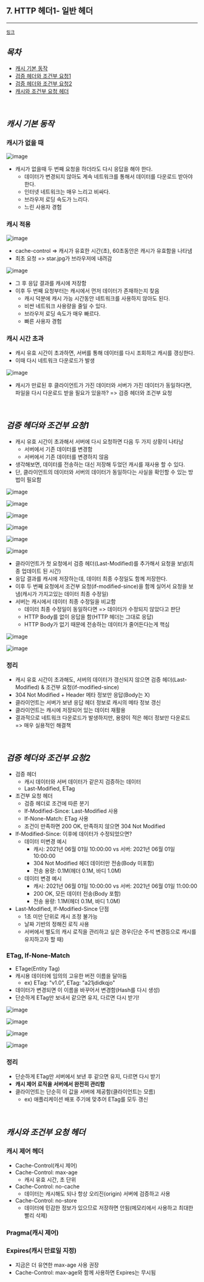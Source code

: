 ## 7. HTTP 헤더1- 일반 헤더
--------------------------
[`링크`](https://www.inflearn.com/course/http-%EC%9B%B9-%EB%84%A4%ED%8A%B8%EC%9B%8C%ED%81%AC#description)

## *목차*
  - [캐시 기본 동작](#캐시-기본-동작)
  - [검증 헤더와 조건부 요청1](#검증-헤더와-조건부-요청1)
  - [검증 헤더와 조건부 요청2](#검증-헤더와-조건부-요청2)
  - [캐시와 조건부 요청 헤더](#캐시와-조건부-요청-헤더)

<br>


## *캐시 기본 동작*
### 캐시가 없을 때

![image](https://user-images.githubusercontent.com/50076031/120257598-7c084b00-c2cb-11eb-8619-b63f5c584fe0.png)

  - 캐시가 없을때 두 번째 요청을 하더라도 다시 응답을 해야 한다.
    - 데이터가 변경되지 않아도 계속 네트워크를 통해서 데이터를 다운로드 받아야 한다.
    - 인터넷 네트워크는 매우 느리고 비싸다.
    - 브라우저 로딩 속도가 느리다.
    - 느린 사용자 경험

### 캐시 적용

![image](https://user-images.githubusercontent.com/50076031/120257750-be318c80-c2cb-11eb-9c1a-9dd7320adda5.png)

  - cache-control => 캐시가 유효한 시간(초), 60초동안은 캐시가 유효함을 나타냄
  - 최초 요청 => star.jpg가 브라우저에 내려감

![image](https://user-images.githubusercontent.com/50076031/120257825-e3be9600-c2cb-11eb-98e5-17ad8232401a.png)

  - 그 후 응답 결과를 캐시에 저장함
  - 이후 두 번째 요청부터는 캐시에서 먼저 데이터가 존재하는지 찾음
    - 캐시 덕분에 캐시 가능 시간동안 네트워크를 사용하지 않아도 된다.
    - 비싼 네트워크 사용량을 줄일 수 있다.
    - 브라우저 로딩 속도가 매우 빠르다.
    - 빠른 사용자 경험

### 캐시 시간 초과
  - 캐시 유효 시간이 초과하면, 서버를 통해 데이터를 다시 조회하고 캐시를 갱싱한다.
  - 이때 다시 네트워크 다운로드가 발생

![image](https://user-images.githubusercontent.com/50076031/120257934-208a8d00-c2cc-11eb-8645-8d3935792668.png)

  - 캐시가 만료된 후 클라이언트가 가진 데이터와 서버가 가진 데이터가 동일하다면, 파일을 다시 다운로드 받을 필요가 있을까? => 검증 헤더와 조건부 요청

<br>


## *검증 헤더와 조건부 요청1*
  - 캐시 유효 시간이 초과해서 서버에 다시 요청하면 다음 두 가지 상황이 나타남
    - 서버에서 기존 데이터를 변경함 
    - 서버에서 기존 데이터를 변경하지 않음
  - 생각해보면, 데이터를 전송하는 대신 저장해 두었던 캐시를 재사용 할 수 있다.
  - 단, 클라이언트의 데이터와 서버의 데이터가 동일하다는 사실을 확인할 수 있는 방법이 필요함

![image](https://user-images.githubusercontent.com/50076031/120258991-0a7dcc00-c2ce-11eb-9f7c-6b79c5a2cbfb.png)

![image](https://user-images.githubusercontent.com/50076031/120259006-1073ad00-c2ce-11eb-8ab4-7caba3cb694f.png)

![image](https://user-images.githubusercontent.com/50076031/120259024-1a95ab80-c2ce-11eb-83a7-2b24fcc7a147.png)

![image](https://user-images.githubusercontent.com/50076031/120259034-22555000-c2ce-11eb-9395-6d7b7cd54c62.png)

![image](https://user-images.githubusercontent.com/50076031/120259052-2aad8b00-c2ce-11eb-8bf5-2c8fa5db9368.png)

![image](https://user-images.githubusercontent.com/50076031/120259064-326d2f80-c2ce-11eb-8eeb-1c5ff09ca91c.png)

  - 클라이언트가 첫 요청에서 검증 헤더(Last-Modified)를 추가해서 요청을 보냄(최종 업데이트 된 시간)
  - 응답 결과를 캐시에 저장하는데, 데이터 최종 수정일도 함께 저장한다.
  - 이후 두 번째 요청에서 조건부 요청(if-modified-since)을 함께 실어서 요청을 보냄(캐시가 가지고있는 데이터 최종 수정일)
  - 서버는 캐시에서 데이터 최종 수정일을 비교함
    - 데이터 최종 수정일이 동일하다면 => 데이터가 수정되지 않았다고 판단
    - HTTP Body를 없이 응답을 함(HTTP 헤더는 그대로 응답)
    - HTTP Body가 없기 때문에 전송하는 데이터가 줄어든다는게 핵심

![image](https://user-images.githubusercontent.com/50076031/120259831-a0febd00-c2cf-11eb-82a9-d8ecbbe586cd.png)

![image](https://user-images.githubusercontent.com/50076031/120259864-b07e0600-c2cf-11eb-98b7-4ca3ecac92de.png)


### 정리
  - 캐시 유효 시간이 초과해도, 서버의 데이터가 갱신되지 않으면 검증 헤더(Last-Modified) & 조건부 요청(if-modified-since)
  - 304 Not Modified + Header 메타 정보만 응답(Body는 X)
  - 클라이언트는 서버가 보낸 응답 헤더 정보로 캐시의 메타 정보 갱신
  - 클라이언트는 캐시에 저장되어 있는 데이터 재활용
  - 결과적으로 네트워크 다운로드가 발생하지만, 용량이 적은 헤더 정보만 다운로드 => 매우 실용적인 해결책

<br>


## *검증 헤더와 조건부 요청2*
  - 검증 헤더
    - 캐시 데이터와 서버 데이터가 같은지 검증하는 데이터
    - Last-Modified, ETag
  - 조건부 요청 헤더
    - 검증 헤더로 조건에 따른 분기
    - If-Modified-Since: Last-Modified 사용
    - If-None-Match: ETag 사용
    - 조건이 만족하면 200 OK, 만족하지 않으면 304 Not Modified
  - If-Modified-Since: 이후에 데이터가 수정되었으면?
    - 데이터 미변경 예시
      - 캐시: 2021년 06월 01일 10:00:00 vs 서버: 2021년 06월 01일 10:00:00
      - 304 Not Modified 헤더 데이터만 전송(Body 미포함)
      - 전송 용량: 0.1M(헤더 0.1M, 바디 1.0M)
    - 데이터 변경 예시
      - 캐시: 2021년 06월 01일 10:00:00 vs 서버: 2021년 06월 01일 11:00:00
      - 200 OK, 모든 데이터 전송(Body 포함)
      - 전송 용량: 1.1M(헤더 0.1M, 바디 1.0M)
  - Last-Modified, If-Modified-Since 단점
    - 1초 미만 단위로 캐시 조정 불가능
    - 날짜 기반의 정해진 로직 사용
    - 서버에서 별도의 캐시 로직을 관리하고 싶은 경우(단순 주석 변경등으로 캐시를 유지하고자 할 때)

### ETag, If-None-Match
  - ETage(Entity Tag)
  - 캐시용 데이터에 임의의 고유한 버전 이름을 달아둠
    - ex) ETag: "v1.0", ETag: "a21jdidkqjo"
  - 데이터가 변경되면 이 이름을 바꾸어서 변경함(Hash를 다시 생성)
  - 단순하게 ETag만 보내서 같으면 유지, 다르면 다시 받기!

![image](https://user-images.githubusercontent.com/50076031/120260561-1d45d000-c2d1-11eb-9ebf-e932268df739.png)

![image](https://user-images.githubusercontent.com/50076031/120260571-22a31a80-c2d1-11eb-84e9-7deff6584f29.png)

![image](https://user-images.githubusercontent.com/50076031/120260597-2b93ec00-c2d1-11eb-9bd7-7b700a54add9.png)

![image](https://user-images.githubusercontent.com/50076031/120260627-39e20800-c2d1-11eb-9a22-ab4a4f842dec.png)

### 정리

  - 단순하게 ETag만 서버에서 보낸 후 같으면 유지, 다르면 다시 받기
  - **캐시 제어 로직을 서버에서 완전히 관리함**
  - 클라이언트는 단순히 이 값을 서버에 제공함(클라이언트는 모름)
    - ex) 애플리케이션 배포 주기에 맞추어 ETag를 모두 갱신

<br>

## *캐시와 조건부 요청 헤더*
### 캐시 제어 헤더
  - Cache-Control(캐시 제어)
  - Cache-Control: max-age
    - 캐시 유효 시간, 초 단위
  - Cache-Control: no-cache
    - 데이터는 캐시해도 되나 항상 오리진(origin) 서버에 검증하고 사용
  - Cache-Control: no-store
    - 데이터에 민감한 정보가 있으므로 저장하면 안됨(메모리에서 사용하고 최대한 빨리 삭제)

### Pragma(캐시 제어)

### Expires(캐시 만료일 지정)
  - 지금은 더 유연한 max-age 사용 권장
  - Cache-Control: max-age와 함께 사용하면 Expires는 무시됨

<br>
